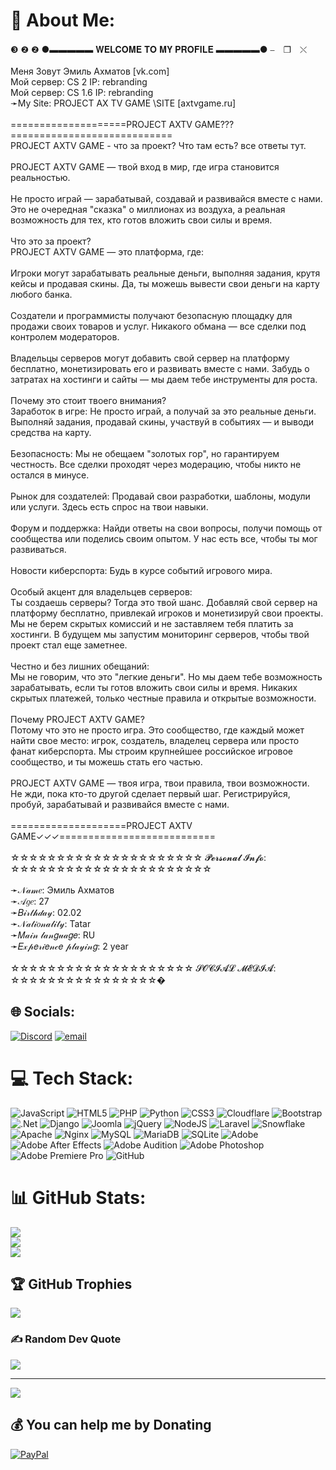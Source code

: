 # 💫 About Me:
❸ ❷ ❷ ●▬▬▬▬▬ 𝐖𝐄𝐋𝐂𝐎𝐌𝐄 𝐓𝐎 𝐌𝐘 𝐏𝐑𝐎𝐅𝐈𝐋𝐄 ▬▬▬▬▬● ⎯　❐　⤬<br><br>Меня Зовут Эмиль Ахматов [vk.com]<br>Мой сервер: CS 2 IP: rebranding<br>Мой сервер: CS 1.6 IP: rebranding<br>➛My Site: PROJECT AX TV GAME \SITE [axtvgame.ru]<br><br>====================PROJECT AXTV GAME???============================<br>PROJECT AXTV GAME - что за проект? Что там есть? все ответы тут.<br><br>PROJECT AXTV GAME — твой вход в мир, где игра становится реальностью.<br><br>Не просто играй — зарабатывай, создавай и развивайся вместе с нами. Это не очередная "сказка" о миллионах из воздуха, а реальная возможность для тех, кто готов вложить свои силы и время.<br><br>Что это за проект?<br>PROJECT AXTV GAME — это платформа, где:<br><br>Игроки могут зарабатывать реальные деньги, выполняя задания, крутя кейсы и продавая скины. Да, ты можешь вывести свои деньги на карту любого банка.<br><br>Создатели и программисты получают безопасную площадку для продажи своих товаров и услуг. Никакого обмана — все сделки под контролем модераторов.<br><br>Владельцы серверов могут добавить свой сервер на платформу бесплатно, монетизировать его и развивать вместе с нами. Забудь о затратах на хостинги и сайты — мы даем тебе инструменты для роста.<br><br>Почему это стоит твоего внимания?<br>Заработок в игре: Не просто играй, а получай за это реальные деньги. Выполняй задания, продавай скины, участвуй в событиях — и выводи средства на карту.<br><br>Безопасность: Мы не обещаем "золотых гор", но гарантируем честность. Все сделки проходят через модерацию, чтобы никто не остался в минусе.<br><br>Рынок для создателей: Продавай свои разработки, шаблоны, модули или услуги. Здесь есть спрос на твои навыки.<br><br>Форум и поддержка: Найди ответы на свои вопросы, получи помощь от сообщества или поделись своим опытом. У нас есть все, чтобы ты мог развиваться.<br><br>Новости киберспорта: Будь в курсе событий игрового мира.<br><br>Особый акцент для владельцев серверов:<br>Ты создаешь серверы? Тогда это твой шанс. Добавляй свой сервер на платформу бесплатно, привлекай игроков и монетизируй свои проекты. Мы не берем скрытых комиссий и не заставляем тебя платить за хостинги. В будущем мы запустим мониторинг серверов, чтобы твой проект стал еще заметнее.<br><br>Честно и без лишних обещаний:<br>Мы не говорим, что это "легкие деньги". Но мы даем тебе возможность зарабатывать, если ты готов вложить свои силы и время. Никаких скрытых платежей, только честные правила и открытые возможности.<br><br>Почему PROJECT AXTV GAME?<br>Потому что это не просто игра. Это сообщество, где каждый может найти свое место: игрок, создатель, владелец сервера или просто фанат киберспорта. Мы строим крупнейшее российское игровое сообщество, и ты можешь стать его частью.<br><br>PROJECT AXTV GAME — твоя игра, твои правила, твои возможности.<br>Не жди, пока кто-то другой сделает первый шаг. Регистрируйся, пробуй, зарабатывай и развивайся вместе с нами.<br><br>====================PROJECT AXTV GAME✓✓✓===========================<br><br>☆☆☆☆☆☆☆☆☆☆☆☆☆☆☆☆☆☆☆☆☆ 𝓟𝓮𝓻𝓼𝓸𝓷𝓪𝓵 𝓘𝓷𝓯𝓸: ☆☆☆☆☆☆☆☆☆☆☆☆☆☆☆☆☆☆☆☆☆☆<br><br>➛𝒩𝒶𝓂𝑒: Эмиль Ахматов<br>➛𝒜𝑔𝑒: 27<br>➛𝐵𝒾𝓇𝓉𝒽𝒹𝒶𝓎: 02.02<br>➛𝒩𝒶𝓉𝒾𝑜𝓃𝒶𝓁𝒾𝓉𝓎: Tatar<br>➛𝑀𝒶𝒾𝓃 𝓁𝒶𝓃𝑔𝓊𝒶𝑔𝑒: RU<br>➛𝐸𝓍𝓅𝑒𝓇𝒾𝑒𝓃𝒸𝑒 𝓅𝓁𝒶𝓎𝒾𝓃𝑔: 2 year<br><br>☆☆☆☆☆☆☆☆☆☆☆☆☆☆☆☆☆☆☆☆ 𝓢𝓞𝓒𝓘𝓐𝓛 𝓜𝓔𝓓𝓘𝓐: ☆☆☆☆☆☆☆☆☆☆☆☆☆☆☆☆�


## 🌐 Socials:
[![Discord](https://img.shields.io/badge/Discord-%237289DA.svg?logo=discord&logoColor=white)](https://discord.gg/https://discord.gg/q6737FzG59) [![email](https://img.shields.io/badge/Email-D14836?logo=gmail&logoColor=white)](mailto:Axxxmatov.booking@inbox.ru) 

# 💻 Tech Stack:
![JavaScript](https://img.shields.io/badge/javascript-%23323330.svg?style=for-the-badge&logo=javascript&logoColor=%23F7DF1E) ![HTML5](https://img.shields.io/badge/html5-%23E34F26.svg?style=for-the-badge&logo=html5&logoColor=white) ![PHP](https://img.shields.io/badge/php-%23777BB4.svg?style=for-the-badge&logo=php&logoColor=white) ![Python](https://img.shields.io/badge/python-3670A0?style=for-the-badge&logo=python&logoColor=ffdd54) ![CSS3](https://img.shields.io/badge/css3-%231572B6.svg?style=for-the-badge&logo=css3&logoColor=white) ![Cloudflare](https://img.shields.io/badge/Cloudflare-F38020?style=for-the-badge&logo=Cloudflare&logoColor=white) ![Bootstrap](https://img.shields.io/badge/bootstrap-%238511FA.svg?style=for-the-badge&logo=bootstrap&logoColor=white) ![.Net](https://img.shields.io/badge/.NET-5C2D91?style=for-the-badge&logo=.net&logoColor=white) ![Django](https://img.shields.io/badge/django-%23092E20.svg?style=for-the-badge&logo=django&logoColor=white) ![Joomla](https://img.shields.io/badge/joomla-%235091CD.svg?style=for-the-badge&logo=joomla&logoColor=white) ![jQuery](https://img.shields.io/badge/jquery-%230769AD.svg?style=for-the-badge&logo=jquery&logoColor=white) ![NodeJS](https://img.shields.io/badge/node.js-6DA55F?style=for-the-badge&logo=node.js&logoColor=white) ![Laravel](https://img.shields.io/badge/laravel-%23FF2D20.svg?style=for-the-badge&logo=laravel&logoColor=white) ![Snowflake](https://img.shields.io/badge/snowflake-%2329B5E8.svg?style=for-the-badge&logo=snowflake&logoColor=white) ![Apache](https://img.shields.io/badge/apache-%23D42029.svg?style=for-the-badge&logo=apache&logoColor=white) ![Nginx](https://img.shields.io/badge/nginx-%23009639.svg?style=for-the-badge&logo=nginx&logoColor=white) ![MySQL](https://img.shields.io/badge/mysql-4479A1.svg?style=for-the-badge&logo=mysql&logoColor=white) ![MariaDB](https://img.shields.io/badge/MariaDB-003545?style=for-the-badge&logo=mariadb&logoColor=white) ![SQLite](https://img.shields.io/badge/sqlite-%2307405e.svg?style=for-the-badge&logo=sqlite&logoColor=white) ![Adobe](https://img.shields.io/badge/adobe-%23FF0000.svg?style=for-the-badge&logo=adobe&logoColor=white) ![Adobe After Effects](https://img.shields.io/badge/Adobe%20After%20Effects-9999FF.svg?style=for-the-badge&logo=Adobe%20After%20Effects&logoColor=white) ![Adobe Audition](https://img.shields.io/badge/Adobe%20Audition-9999FF.svg?style=for-the-badge&logo=Adobe%20Audition&logoColor=white) ![Adobe Photoshop](https://img.shields.io/badge/adobe%20photoshop-%2331A8FF.svg?style=for-the-badge&logo=adobe%20photoshop&logoColor=white) ![Adobe Premiere Pro](https://img.shields.io/badge/Adobe%20Premiere%20Pro-9999FF.svg?style=for-the-badge&logo=Adobe%20Premiere%20Pro&logoColor=white) ![GitHub](https://img.shields.io/badge/github-%23121011.svg?style=for-the-badge&logo=github&logoColor=white)
# 📊 GitHub Stats:
![](https://github-readme-stats.vercel.app/api?username=Axxxmatov&theme=dark&hide_border=false&include_all_commits=false&count_private=false)<br/>
![](https://github-readme-streak-stats.herokuapp.com/?user=Axxxmatov&theme=dark&hide_border=false)<br/>
![](https://github-readme-stats.vercel.app/api/top-langs/?username=Axxxmatov&theme=dark&hide_border=false&include_all_commits=false&count_private=false&layout=compact)

## 🏆 GitHub Trophies
![](blob:https://gprm.itsvg.in/8b20a033-2e4e-470a-afd1-21ff5bca74c4)

### ✍️ Random Dev Quote
![](blob:https://gprm.itsvg.in/640d4610-d718-4459-9531-d77ac3d395a5)

---
[![](https://visitcount.itsvg.in/api?id=Axxxmatov&icon=1&color=3)](https://visitcount.itsvg.in)

  ## 💰 You can help me by Donating
  [![PayPal](https://img.shields.io/badge/PayPal-00457C?style=for-the-badge&logo=paypal&logoColor=white)](https://paypal.me/paypal.me/axxxmatov) 

  
<!-- Proudly created with GPRM ( https://gprm.itsvg.in ) -->
